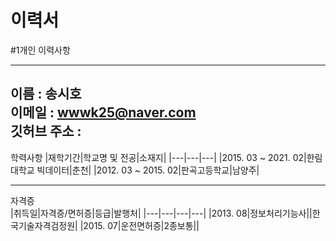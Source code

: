 # 이력서
#1개인 이력사항

---
이름 : 송시호   
이메일 : wwwk25@naver.com   
깃허브 주소 : 
---
학력사항 
|재학기간|학교명 및 전공|소재지|
|---|---|---|
|2015. 03 ~ 2021. 02|한림대학교 빅데이터|춘천|
|2012. 03 ~ 2015. 02|판곡고등학교|남양주|


---
자격증   
|취득일|자격증/면허증|등급|발행처|
|---|---|---|---|
|2013. 08|정보처리기능사||한국기술자격검정원|
|2015. 07|운전면허증|2종보통||

